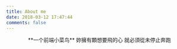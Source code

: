 ```yaml
---
title: About me
date: 2018-03-12 17:47:44
comments: false
---
```

<div align="center">
    **一个前端小菜鸟**
妳擁有顆想要飛的心
就必須從未停止奔跑
</div>

